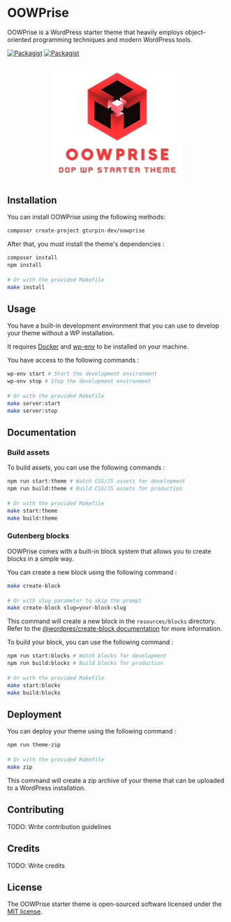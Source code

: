 # OOWPrise
OOWPrise is a WordPress starter theme that heavily employs object-oriented programming techniques and modern WordPress tools.

[![Packagist](https://img.shields.io/packagist/v/gturpin-dev/oowprise.svg?style=for-the-badge&color=blue)](https://packagist.org/packages/gturpin-dev/oowprise?color=red)
[![Packagist](https://img.shields.io/packagist/dt/gturpin-dev/oowprise.svg)](https://packagist.org/packages/gturpin-dev/oowprise)

<p align="center">
  <img width="300" src="./screenshot.png" alt="OOWPrise Logo">
</p>

## Installation

You can install OOWPrise using the following methods:

```sh
composer create-project gturpin-dev/oowprise
```

After that, you must install the theme's dependencies :

```sh
composer install
npm install

# Or with the provided Makefile
make install
```

## Usage

You have a built-in development environment that you can use to develop your theme without a WP installation.

It requires [Docker](https://www.docker.com/) and [wp-env](https://developer.wordpress.org/block-editor/reference-guides/packages/packages-env/) to be installed on your machine.

You have access to the following commands :

```sh
wp-env start # Start the development environment
wp-env stop # Stop the development environment

# Or with the provided Makefile
make server:start
make server:stop
```

## Documentation

### Build assets

To build assets, you can use the following commands :

```sh
npm run start:theme # Watch CSS/JS assets for development
npm run build:theme # Build CSS/JS assets for production

# Or with the provided Makefile
make start:theme
make build:theme
```

### Gutenberg blocks

OOWPrise comes with a built-in block system that allows you to create blocks in a simple way.

You can create a new block using the following command :

```sh
make create-block

# Or with slug parameter to skip the prompt
make create-block slug=your-block-slug
```

This command will create a new block in the `resources/blocks` directory. Refer to the [@wordpres/create-block documentation](https://developer.wordpress.org/block-editor/reference-guides/packages/packages-create-block/) for more information.

To build your block, you can use the following command :

```sh
npm run start:blocks # Watch blocks for development
npm run build:blocks # Build blocks for production

# Or with the provided Makefile
make start:blocks
make build:blocks
```

## Deployment

You can deploy your theme using the following command :

```sh
npm run theme-zip

# Or with the provided Makefile
make zip
```

This command will create a zip archive of your theme that can be uploaded to a WordPress installation.

## Contributing

TODO: Write contribution guidelines

## Credits

TODO: Write credits

## License

The OOWPrise starter theme is open-sourced software licensed under the [MIT license](LICENSE.md).
